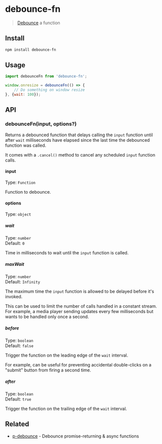 # debounce-fn

> [Debounce](https://davidwalsh.name/javascript-debounce-function) a function

## Install

```sh
npm install debounce-fn
```

## Usage

```js
import debounceFn from 'debounce-fn';

window.onresize = debounceFn(() => {
	// Do something on window resize
}, {wait: 100});
```

## API

### debounceFn(input, options?)

Returns a debounced function that delays calling the `input` function until after `wait` milliseconds have elapsed since the last time the debounced function was called.

It comes with a `.cancel()` method to cancel any scheduled `input` function calls.

#### input

Type: `Function`

Function to debounce.

#### options

Type: `object`

##### wait

Type: `number`\
Default: `0`

Time in milliseconds to wait until the `input` function is called.

##### maxWait

Type: `number`\
Default: `Infinity`

The maximum time the `input` function is allowed to be delayed before it's invoked.

This can be used to limit the number of calls handled in a constant stream. For example, a media player sending updates every few milliseconds but wants to be handled only once a second.

##### before

Type: `boolean`\
Default: `false`

Trigger the function on the leading edge of the `wait` interval.

For example, can be useful for preventing accidental double-clicks on a "submit" button from firing a second time.

##### after

Type: `boolean`\
Default: `true`

Trigger the function on the trailing edge of the `wait` interval.

## Related

- [p-debounce](https://github.com/sindresorhus/p-debounce) - Debounce promise-returning & async functions
